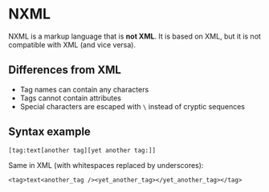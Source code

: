 # NXML

NXML is a markup language that is **not XML**. It is based on XML, but it is not compatible with XML (and vice versa).

## Differences from XML

* Tag names can contain any characters
* Tags cannot contain attributes
* Special characters are escaped with `\` instead of cryptic sequences

## Syntax example

    [tag:text[another tag][yet another tag:]]

Same in XML (with whitespaces replaced by underscores):

    <tag>text<another_tag /><yet_another_tag></yet_another_tag></tag>
